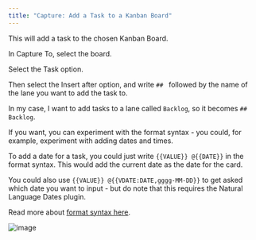```yaml
---
title: "Capture: Add a Task to a Kanban Board"
---
```


This will add a task to the chosen Kanban Board.

In Capture To, select the board.

Select the Task option.

Then select the Insert after option, and write `## ` followed by the name of the lane you want to add the task to.

In my case, I want to add tasks to a lane called `Backlog`, so it becomes `## Backlog`.

If you want, you can experiment with the format syntax - you could, for example, experiment with adding dates and times.

To add a date for a task, you could just write `{{VALUE}} @{{DATE}}` in the format syntax. This would add the current date as the date for the card.

You could also use `{{VALUE}} @{{VDATE:DATE,gggg-MM-DD}}` to get asked which date you want to input - but do note that this requires the Natural Language Dates plugin.

Read more about [format syntax here](../FormatSyntax.md).

![image](https://user-images.githubusercontent.com/29108628/123068109-e23b4600-d411-11eb-8886-8362ad09ec11.png)

